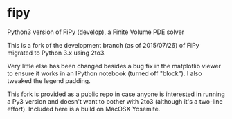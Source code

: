 # fipy
Python3 version of FiPy (develop), a Finite Volume PDE solver

This is a fork of the development branch (as of 2015/07/26) of FiPy migrated to Python 3.x using 2to3. 

Very little else has been changed besides a bug fix in the matplotlib viewer to ensure it works 
in an IPython notebook (turned off "block"). I also tweaked the legend padding.

This fork is provided as a public repo in case anyone is interested in running a Py3 version and doesn't want to 
bother with 2to3 (although it's a two-line effort). Included here is a build on MacOSX Yosemite.
